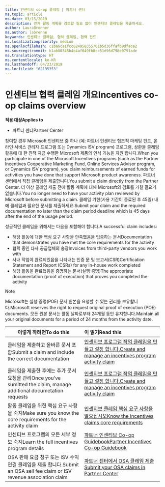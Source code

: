 ```yaml
---
title: 인센티브 co-op 클레임 | 파트너 센터
ms.topic: article
ms.date: 03/15/2019
description: 먼저 활동 계획을 검토할 필요 없이 인센티브 클레임을 제출하세요.
author: LauraBrenner
ms.author: labrenne
keywords: 인센티브 클레임, 협력 클레임, 협력 펀드
ms.localizationpriority: medium
ms.openlocfilehash: c1ba6ca1fcc624958355761b5d36ffafb9dface2
ms.sourcegitcommit: b1ab80345b4e4af649fb8cc51d96d798e0791ade
ms.translationtype: HT
ms.contentlocale: ko-KR
ms.lasthandoff: 04/23/2019
ms.locfileid: "62135353"
---
```

# <a name="incentives-co-op-claims-overview"></a><span data-ttu-id="82f41-104">인센티브 협력 클레임 개요</span><span class="sxs-lookup"><span data-stu-id="82f41-104">Incentives co-op claims overview</span></span>

<span data-ttu-id="82f41-105">**적용 대상**</span><span class="sxs-lookup"><span data-stu-id="82f41-105">**Applies to**</span></span>

- <span data-ttu-id="82f41-106">파트너 센터</span><span class="sxs-lookup"><span data-stu-id="82f41-106">Partner Center</span></span>

<span data-ttu-id="82f41-107">참여할 경우 Microsoft 인센티브 중 하나 (예: 파트너 인센티브 협조적 마케팅 펀드, 온라인 서비스 관리자 프로그램 또는 Dynamics ISV program) 프로그램, 상환을 클레임 활동에 대 한 진척 자금 수행한 Microsoft 제품의 인식 기능을 지원 합니다.</span><span class="sxs-lookup"><span data-stu-id="82f41-107">When you participate in one of the Microsoft Incentives programs (such as the Partner Incentives Cooperative Marketing Fund, Online Services Advisor program, or Dynamics ISV program), you claim reimbursements of earned funds for activities you have done that support Microsoft product awareness.</span></span> <span data-ttu-id="82f41-108">파트너 센터에서 직접 클레임을 제출합니다.</span><span class="sxs-lookup"><span data-stu-id="82f41-108">You submit a claim directly from the Partner Center.</span></span> <span data-ttu-id="82f41-109">더 이상 클레임 제출 전에 활동 계획에 대해 Microsoft의 검토를 거칠 필요가 없습니다.</span><span class="sxs-lookup"><span data-stu-id="82f41-109">You no longer need to have your activity plan reviewed by Microsoft before submitting a claim.</span></span> <span data-ttu-id="82f41-110">클레임 기한(사용 기간이 종료된 후 45일) 내에 클레임과 필요한 문서를 제출하세요.</span><span class="sxs-lookup"><span data-stu-id="82f41-110">Submit your claim and the required documentation no later than the claim period deadline which is 45 days after the end of the usage period.</span></span> 

<span data-ttu-id="82f41-111">성공적인 클레임을 위해서는 다음을 포함해야 합니다.</span><span class="sxs-lookup"><span data-stu-id="82f41-111">A successful claim includes:</span></span>

- <span data-ttu-id="82f41-112">해당 활동에 대한 핵심 요구 사항을 만족했음을 입증하는 문서</span><span class="sxs-lookup"><span data-stu-id="82f41-112">Documentation that demonstrates you have met the core requirements for the activity</span></span>
- <span data-ttu-id="82f41-113">협력 중인 타사 공급업체의 송장</span><span class="sxs-lookup"><span data-stu-id="82f41-113">Invoices from third-party vendors you work with</span></span>
- <span data-ttu-id="82f41-114">사내 작업이 완료되었음을 나타내는 인증 문 및 보고서(CSR)</span><span class="sxs-lookup"><span data-stu-id="82f41-114">Certification Statement and Report (CSRs) for any in-house work completed</span></span>
- <span data-ttu-id="82f41-115">해당 활동을 완료했음을 증명하는 문서(실행 증명)</span><span class="sxs-lookup"><span data-stu-id="82f41-115">The appropriate documentation (proof of execution) that proves you completed the activity</span></span> 

>[!NOTE]
><span data-ttu-id="82f41-116">Microsoft는 실행 증명(POE) 문서 원본을 요청할 수 있는 권리를 보유합니다.</span><span class="sxs-lookup"><span data-stu-id="82f41-116">Microsoft reserves the right to request original proof of execution (POE) documents.</span></span> <span data-ttu-id="82f41-117">모든 원본 문서는 활동 날짜로부터 24개월 동안 유지합니다.</span><span class="sxs-lookup"><span data-stu-id="82f41-117">Maintain all your original documents for a period of 24 months from the activity date.</span></span> 

|<span data-ttu-id="82f41-118">**이렇게 하려면**</span><span class="sxs-lookup"><span data-stu-id="82f41-118">**To do this**</span></span>   |<span data-ttu-id="82f41-119">**이 읽기**</span><span class="sxs-lookup"><span data-stu-id="82f41-119">**Read this**</span></span>   |
|-----------------|:--------------------------------------|
|<span data-ttu-id="82f41-120">클레임을 제출하고 올바른 문서 포함</span><span class="sxs-lookup"><span data-stu-id="82f41-120">Submit a claim and include the correct documentation</span></span>|[<span data-ttu-id="82f41-121">인센티브 프로그램 작업 클레임을 만들고 설정 합니다.</span><span class="sxs-lookup"><span data-stu-id="82f41-121">Create and manage an incentives program activity claim</span></span>](create-incentives-claims.md)|
|<span data-ttu-id="82f41-122">클레임을 제출한 후에는 추가 문서 요청을 관리</span><span class="sxs-lookup"><span data-stu-id="82f41-122">Once you've sumitted the claim, manage additional documetation requests</span></span>|[<span data-ttu-id="82f41-123">인센티브 프로그램 작업 클레임을 만들고 설정 합니다.</span><span class="sxs-lookup"><span data-stu-id="82f41-123">Create and manage an incentives program activity claim</span></span>](create-incentives-claims.md)  |
|<span data-ttu-id="82f41-124">활동 클레임을 위한 핵심 요구 사항을 숙지</span><span class="sxs-lookup"><span data-stu-id="82f41-124">Make sure you know the core requirements for the activity claim</span></span>|[<span data-ttu-id="82f41-125">인센티브 클레임 핵심 요구 사항을 알으십시오</span><span class="sxs-lookup"><span data-stu-id="82f41-125">Know the incentives claims core requirements</span></span>](core-requirements.md)   |
|<span data-ttu-id="82f41-126">인센티브 프로그램의 모든 세부 정보 숙지</span><span class="sxs-lookup"><span data-stu-id="82f41-126">Learn the full incentives program details</span></span>|[<span data-ttu-id="82f41-127">파트너 인센티브 Co-op Guidebook</span><span class="sxs-lookup"><span data-stu-id="82f41-127">Partner Incentives Co-op Guidebook</span></span>](https://assets.microsoft.com/coop-guidebook.pdf)
|<span data-ttu-id="82f41-128">OSA 판매 요금 청구 또는 ISV 수익 연결 클레임을 제출 합니다.</span><span class="sxs-lookup"><span data-stu-id="82f41-128">Submit an OSA sell fee claim or ISV revenue association claim</span></span> |[<span data-ttu-id="82f41-129">파트너 센터에서 OSA 클레임 제출</span><span class="sxs-lookup"><span data-stu-id="82f41-129">Submit your OSA claims in Partner Center</span></span>](submit-osa-claim.md)|
                                                                                 
                                   